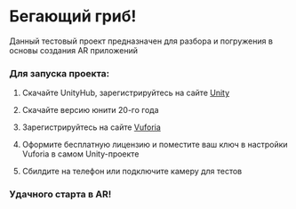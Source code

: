 # Бегающий гриб!

Данный тестовый проект предназначен для разбора и погружения в основы создания AR приложений

### Для запуска проекта:

1. Скачайте UnityHub, зарегистрируйтесь на сайте [Unity](https://unity.com/)

2. Скачайте версию юнити 20-го года

3. Зарегистрируйтесь на сайте [Vuforia](https://developer.vuforia.com/)

4. Оформите бесплатную лицензию и поместите ваш ключ в настройки Vuforia в самом Unity-проекте

5. Сбилдите на телефон или подключите камеру для тестов

### Удачного старта в AR!
